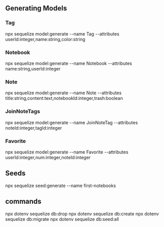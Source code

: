 ## Generating Models

### Tag

npx sequelize model:generate --name Tag --attributes userId:integer,name:string,color:string

### Notebook

npx sequelize model:generate --name Notebook --attributes name:string,userId:integer

### Note

npx sequelize model:generate --name Note --attributes title:string,content:text,notebookId:integer,trash:boolean

### JoinNoteTags

npx sequelize model:generate --name JoinNoteTag --attributes noteId:integer,tagId:integer

### Favorite

npx sequelize model:generate --name Favorite --attributes userId:integer,num:integer,noteId:integer

## Seeds

npx sequelize seed:generate --name first-notebooks

## commands

npx dotenv sequelize db:drop
npx dotenv sequelize db:create
npx dotenv sequelize db:migrate
npx dotenv sequelize db:seed:all
